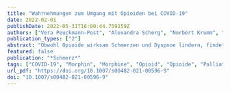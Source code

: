 ```yaml
---
title: "Wahrnehmungen zum Umgang mit Opioiden bei COVID-19"
date: 2022-02-01
publishDate: 2022-05-31T16:00:44.759159Z
authors: ["Vera Peuckmann-Post", "Alexandra Scherg", "Norbert Krumm", "Carolin Hagedorn", "Lukas Radbruch", "Andras Keszei", "Roman Rolke", "Frank Elsner"]
publication_types: ["2"]
abstract: "Obwohl Opioide wirksam Schmerzen und Dyspnoe lindern, findet dies in Leitlinien zur Symptomkontrolle unterschiedliche Gewichtung. Dies kann zu Unsicherheiten bezüglich Indikationen und ethischer Implikationen im Umgang mit Opioiden auch bei COVID-19 führen."
featured: false
publication: "*Schmerz*"
tags: ["COVID-19", "Morphin", "Morphine", "Opioid", "Opioide", "Palliative care", "Palliativmedizin", "Symptom control", "Symptomkontrolle"]
url_pdf: "https://doi.org/10.1007/s00482-021-00596-9"
doi: "10.1007/s00482-021-00596-9"
---
```



